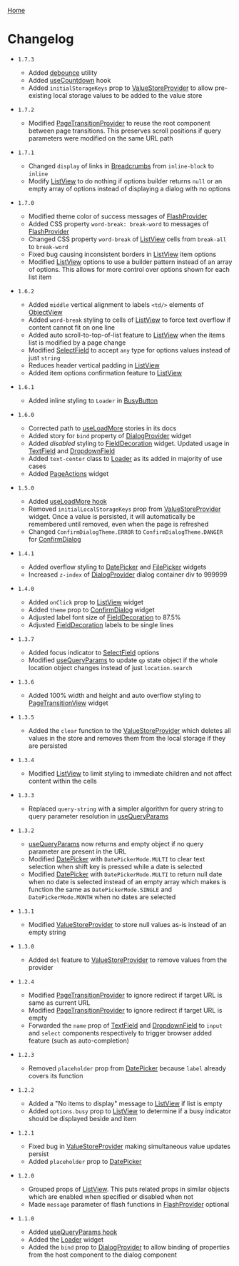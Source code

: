 [Home](README.md)

# Changelog

-   `1.7.3`

    -   Added [debounce](docs/debounce.md) utility
    -   Added [useCountdown](docs/use-countdown.md) hook
    -   Added `initialStorageKeys` prop to [ValueStoreProvider](docs/value-store-provider.md) to
        allow pre-existing local storage values to be added to the value store

-   `1.7.2`

    -   Modified [PageTransitionProvider](docs/page-transition-provider.md) to reuse the root
        component between page transitions. This preserves scroll positions if query parameters
        were modified on the same URL path

-   `1.7.1`

    -   Changed `display` of links in [Breadcrumbs](docs/breadcrumbs.md) from `inline-block` to
        `inline`
    -   Modify [ListView](docs/list-view.md) to do nothing if options builder returns `null` or an
        empty array of options instead of displaying a dialog with no options

-   `1.7.0`

    -   Modified theme color of success messages of [FlashProvider](docs/flash-provider.md)
    -   Added CSS property `word-break: break-word` to messages of
        [FlashProvider](docs/flash-provider.md)
    -   Changed CSS property `word-break` of [ListView](docs/list-view.md) cells from `break-all`
        to `break-word`
    -   Fixed bug causing inconsistent borders in [ListView](docs/list-view.md) item options
    -   Modified [ListView](docs/list-view.md) options to use a builder pattern instead of an array
        of options. This allows for more control over options shown for each list item

-   `1.6.2`

    -   Added `middle` vertical alignment to labels `<td/>` elements of
        [ObjectView](docs/object-view.md)
    -   Added `word-break` styling to cells of [ListView](docs/list-view.md) to force text overflow
        if content cannot fit on one line
    -   Added auto scroll-to-top-of-list feature to [ListView](docs/list-view.md) when the items
        list is modified by a page change
    -   Modified [SelectField](docs/select-field.md) to accept `any` type for options values
        instead of just `string`
    -   Reduces header vertical padding in [ListView](docs/list-view.md)
    -   Added item options confirmation feature to [ListView](docs/list-view.md)

-   `1.6.1`

    -   Added inline styling to `Loader` in [BusyButton](docs/busy-button.md)

-   `1.6.0`

    -   Corrected path to [useLoadMore](docs/use-load-more.md) stories in its docs
    -   Added story for `bind` property of [DialogProvider](docs/dialog-provider.md) widget
    -   Added _disabled_ styling to [FieldDecoration](docs/field-decoration.md) widget. Updated usage in
        [TextField](docs/text-field.md) and [DropdownField](docs/dropdown-field.md)
    -   Added `text-center` class to [Loader](docs/loader.md) as its added in majority of use cases
    -   Added [PageActions](docs/page-actions.md) widget

-   `1.5.0`

    -   Added [useLoadMore hook](docs/use-load-more.md)
    -   Removed `initialLocalStorageKeys` prop from [ValueStoreProvider](docs/value-store-provider.md)
        widget. Once a value is persisted, it will automatically be remembered until removed, even
        when the page is refreshed
    -   Changed `ConfirmDialogTheme.ERROR` to `ConfirmDialogTheme.DANGER` for
        [ConfirmDialog](docs/confirm-dialog.md)

-   `1.4.1`

    -   Added overflow styling to [DatePicker](docs/date-picker.md) and [FilePicker](docs/file-picker.md)
        widgets
    -   Increased `z-index` of [DialogProvider](docs/dialog-provider.md) dialog container div to 999999

-   `1.4.0`

    -   Added `onClick` prop to [ListView](docs/list-view.md) widget
    -   Added `theme` prop to [ConfirmDialog](docs/confirm-dialog.md) widget
    -   Adjusted label font size of [FieldDecoration](docs/field-decoration.md) to 87.5%
    -   Adjusted [FieldDecoration](docs/field-decoration.md) labels to be single lines

-   `1.3.7`

    -   Added focus indicator to [SelectField](docs/select-field.md) options
    -   Modified [useQueryParams](docs/use-query-params.md) to update `qp` state object if the whole
        location object changes instead of just `location.search`

-   `1.3.6`

    -   Added 100% width and height and auto overflow styling to
        [PageTransitionView](src/provider/page-transition-provider/page-transition-view.tsx) widget

-   `1.3.5`

    -   Added the `clear` function to the [ValueStoreProvider](docs/value-store-provider.md) which
        deletes all values in the store and removes them from the local storage if they are
        persisted

-   `1.3.4`

    -   Modified [ListView](docs/list-view.md) to limit styling to immediate children and not
        affect content within the cells

-   `1.3.3`

    -   Replaced `query-string` with a simpler algorithm for query string to query parameter
        resolution in [useQueryParams](docs/use-query-params.md)

-   `1.3.2`

    -   [useQueryParams](docs/use-query-params.md) now returns and empty object if no query parameter
        are present in the URL
    -   Modified [DatePicker](docs/date-picker.md) with `DatePickerMode.MULTI` to clear text selection
        when shift key is pressed while a date is selected
    -   Modified [DatePicker](docs/date-picker.md) with `DatePickerMode.MULTI` to return null date when
        no date is selected instead of an empty array which makes is function the same as
        `DatePickerMode.SINGLE` and `DatePickerMode.MONTH` when no dates are selected

-   `1.3.1`

    -   Modified [ValueStoreProvider](docs/value-store-provider.md) to store null values as-is instead
        of an empty string

-   `1.3.0`

    -   Added `del` feature to [ValueStoreProvider](docs/value-store-provider.md) to remove values from
        the provider

-   `1.2.4`

    -   Modified [PageTransitionProvider](docs/page-transition-provider.md) to ignore redirect if target
        URL is same as current URL
    -   Modified [PageTransitionProvider](docs/page-transition-provider.md) to ignore redirect if target
        URL is empty
    -   Forwarded the `name` prop of [TextField](docs/text-field.md) and
        [DropdownField](docs/dropdown-field.md) to `input` and `select` components respectively to
        trigger browser added feature (such as auto-completion)

-   `1.2.3`

    -   Removed `placeholder` prop from [DatePicker](docs/date-picker.md) because `label` already covers
        its function

-   `1.2.2`

    -   Added a "No items to display" message to [ListView](docs/list-view.md) if list is empty
    -   Added `options.busy` prop to [ListView](docs/list-view.md) to determine if a busy indicator
        should be displayed beside and item

-   `1.2.1`

    -   Fixed bug in [ValueStoreProvider](docs/value-store-provider.md) making simultaneous value
        updates persist
    -   Added `placeholder` prop to [DatePicker](docs/date-picker.md)

-   `1.2.0`

    -   Grouped props of [ListView](docs/list-view.md). This puts related props in similar objects which
        are enabled when specified or disabled when not
    -   Made `message` parameter of flash functions in [FlashProvider](docs/flash-provider.md) optional

-   `1.1.0`

    -   Added [useQueryParams hook](docs/use-query-params.md)
    -   Added the [Loader](docs/loader.md) widget
    -   Added the `bind` prop to [DialogProvider](docs/dialog-provider.md) to allow binding of
        properties from the host component to the dialog component
